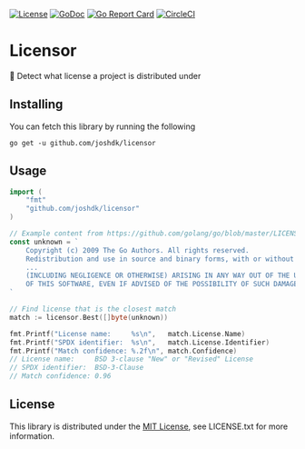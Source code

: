 [![License](https://img.shields.io/github/license/joshdk/licensor.svg)](https://opensource.org/licenses/MIT)
[![GoDoc](https://godoc.org/github.com/joshdk/licensor?status.svg)](https://godoc.org/github.com/joshdk/licensor)
[![Go Report Card](https://goreportcard.com/badge/github.com/joshdk/licensor)](https://goreportcard.com/report/github.com/joshdk/licensor)
[![CircleCI](https://circleci.com/gh/joshdk/licensor.svg?&style=shield)](https://circleci.com/gh/joshdk/licensor/tree/master)

# Licensor

📝 Detect what license a project is distributed under

## Installing

You can fetch this library by running the following

    go get -u github.com/joshdk/licensor

## Usage

```go
import (
	"fmt"
	"github.com/joshdk/licensor"
)

// Example content from https://github.com/golang/go/blob/master/LICENSE
const unknown = `
	Copyright (c) 2009 The Go Authors. All rights reserved.
	Redistribution and use in source and binary forms, with or without
	...
	(INCLUDING NEGLIGENCE OR OTHERWISE) ARISING IN ANY WAY OUT OF THE USE
	OF THIS SOFTWARE, EVEN IF ADVISED OF THE POSSIBILITY OF SUCH DAMAGE.
`

// Find license that is the closest match 
match := licensor.Best([]byte(unknown))

fmt.Printf("License name:     %s\n",   match.License.Name)
fmt.Printf("SPDX identifier:  %s\n",   match.License.Identifier)
fmt.Printf("Match confidence: %.2f\n", match.Confidence)
// License name:     BSD 3-clause "New" or "Revised" License
// SPDX identifier:  BSD-3-Clause
// Match confidence: 0.96
```

## License

This library is distributed under the [MIT License](https://opensource.org/licenses/MIT), see LICENSE.txt for more information.

